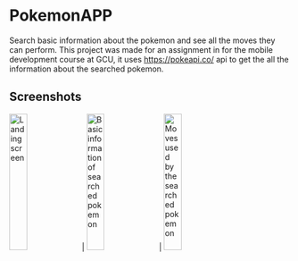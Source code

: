 
# PokemonAPP

Search basic information about the pokemon and see all the moves they can perform. This project was made for an assignment in for the mobile development course at GCU, it uses https://pokeapi.co/ api to get the all the information about the searched pokemon.



## Screenshots

<img src="https://i.imgur.com/3ir58Se.png" alt="Landing screen" width="25%"> | <img src="https://i.imgur.com/Gnfpjoz.png" alt="Basic information of searched pokemon" width="25%"> | <img src="https://i.imgur.com/TJqhoHH.png" alt="Moves used by the searched pokemon" width="25%">
